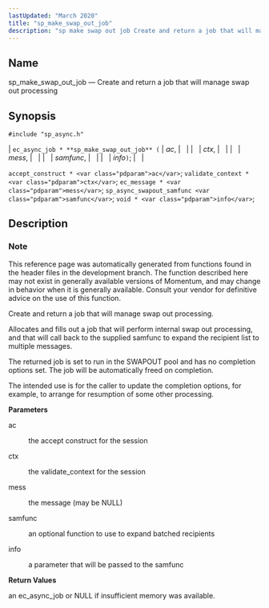 ```yaml
---
lastUpdated: "March 2020"
title: "sp_make_swap_out_job"
description: "sp make swap out job Create and return a job that will manage swap out processing ec async job sp make swap out job ac ctx mess samfunc info accept construct ac validate context ctx ec message mess sp async swapout samfunc samfunc void info This reference page was automatically..."
---
```


<a name="apis.sp_make_swap_out_job"></a> 
## Name

sp_make_swap_out_job — Create and return a job that will manage swap out processing

## Synopsis

`#include "sp_async.h"`

| `ec_async_job * **sp_make_swap_out_job** (` | <var class="pdparam">ac</var>, |   |
|   | <var class="pdparam">ctx</var>, |   |
|   | <var class="pdparam">mess</var>, |   |
|   | <var class="pdparam">samfunc</var>, |   |
|   | <var class="pdparam">info</var>`)`; |   |

`accept_construct * <var class="pdparam">ac</var>`;
`validate_context * <var class="pdparam">ctx</var>`;
`ec_message * <var class="pdparam">mess</var>`;
`sp_async_swapout_samfunc <var class="pdparam">samfunc</var>`;
`void * <var class="pdparam">info</var>`;<a name="idp52001968"></a> 
## Description

### Note

This reference page was automatically generated from functions found in the header files in the development branch. The function described here may not exist in generally available versions of Momentum, and may change in behavior when it is generally available. Consult your vendor for definitive advice on the use of this function.

Create and return a job that will manage swap out processing.

Allocates and fills out a job that will perform internal swap out processing, and that will call back to the supplied samfunc to expand the recipient list to multiple messages.

The returned job is set to run in the SWAPOUT pool and has no completion options set. The job will be automatically freed on completion.

The intended use is for the caller to update the completion options, for example, to arrange for resumption of some other processing.

**<a name="idp52006688"></a> Parameters**

<dl class="variablelist">

<dt>ac</dt>

<dd>

the accept construct for the session

</dd>

<dt>ctx</dt>

<dd>

the validate_context for the session

</dd>

<dt>mess</dt>

<dd>

the message (may be NULL)

</dd>

<dt>samfunc</dt>

<dd>

an optional function to use to expand batched recipients

</dd>

<dt>info</dt>

<dd>

a parameter that will be passed to the samfunc

</dd>

</dl>

**<a name="idp52016832"></a> Return Values**

an ec_async_job or NULL if insufficient memory was available.